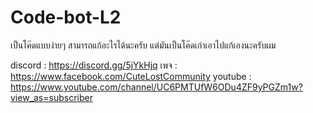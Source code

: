 # Code-bot-L2
เป็นโค๊ดแบบง่ายๆ สามารถแก้อะไรได้นะครับ แต่มันเป็นโค๊ดเก่าเอาไปแก้เองนะครับผม 

discord : https://discord.gg/5jYkHjq
เพจ : https://www.facebook.com/CuteLostCommunity 
youtube :  https://www.youtube.com/channel/UC6PMTUfW6ODu4ZF9yPGZm1w?view_as=subscriber
